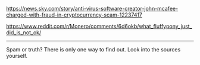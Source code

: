 https://news.sky.com/story/anti-virus-software-creator-john-mcafee-charged-with-fraud-in-cryptocurrency-scam-12237417

https://www.reddit.com/r/Monero/comments/6d6okb/what_fluffypony_just_did_is_not_ok/

----

Spam or truth? There is only one way to find out. Look into the sources yourself.

